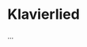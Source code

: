 <!--
author: Dennis Ried
email: dennis.ried@musikwiss.uni-halle.de
version: 1.0.0
language: de
narrator: Deutsch Female
comment: Klavierlied (Sitzung 14)
-->

# Klavierlied

...
